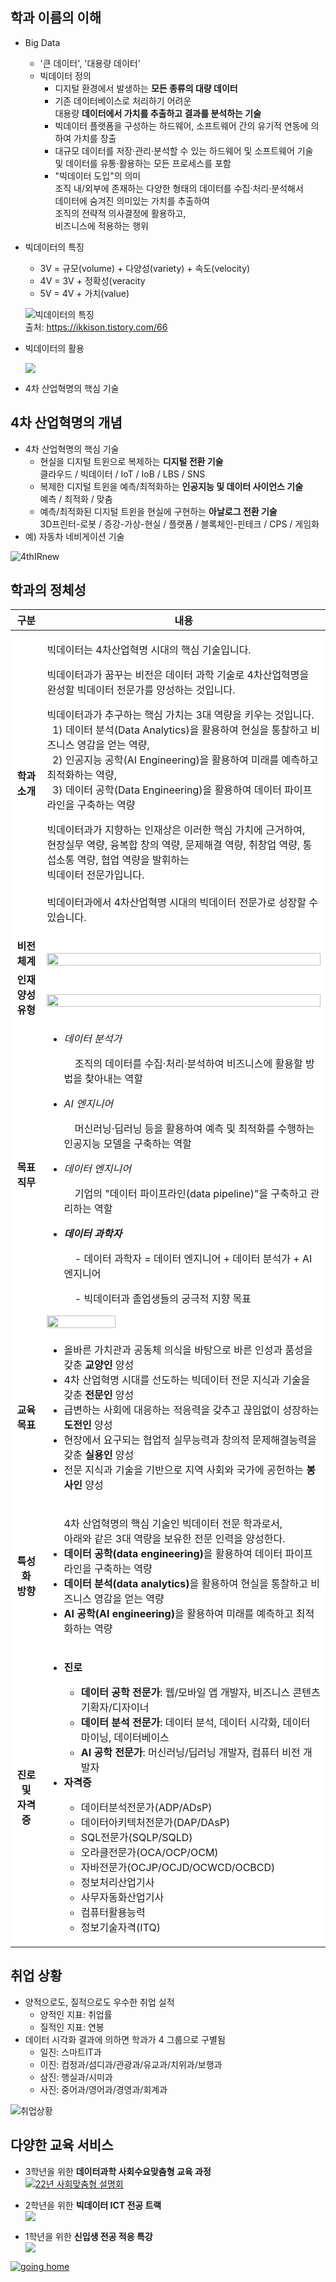 ## 학과 이름의 이해

- Big Data
  - '큰 데이터', '대용량 데이터'
  - 빅데이터 정의
    - 디지털 환경에서 발생하는 **모든 종류의 대량 데이터**
    - 기존 데이터베이스로 처리하기 어려운  
      대용량 **데이터에서 가치를 추출하고 결과를 분석하는 기술**
    - 빅데이터 플랫폼을 구성하는 하드웨어, 소프트웨어 간의 유기적 연동에 의하여 가치를 창출
    - 대규모 데이터를 저장·관리·분석할 수 있는 하드웨어 및 소프트웨어 기술   
      및 데이터를 유통·활용하는 모든 프로세스를 포함
    - "빅데이터 도입"의 의미  
      조직 내/외부에 존재하는 다양한 형태의 데이터를 수집·처리·분석해서  
      데이터에 숨겨진 의미있는 가치를 추출하여  
      조직의 전략적 의사결정에 활용하고,  
      비즈니스에 적용하는 행위
- 빅데이터의 특징
  - 3V = 규모(volume) + 다양성(variety) + 속도(velocity)
  - 4V = 3V + 정확성(veracity
  - 5V = 4V + 가치(value)

  ![빅데이터의 특징](https://blog.altair.co.kr/wp-content/uploads/2021/06/bigdata_5v.png)  
  출처: https://ikkison.tistory.com/66

- 빅데이터의 활용

  ![](https://blog.altair.co.kr/wp-content/uploads/2021/06/bigdata_architecture-1024x492.png)

- 4차 산업혁명의 핵심 기술

## 4차 산업혁명의 개념
- 4차 산업혁명의 핵심 기술
    - 현실을 디지털 트윈으로 복제하는 **디지털 전환 기술**  
      클라우드 / 빅데이터 / IoT / IoB / LBS / SNS
    - 복제한 디지털 트윈을 예측/최적화하는 **인공지능 및 데이터 사이언스 기술**  
      예측 / 최적화 / 맞춤
    - 예측/최적화된 디지털 트윈을 현실에 구현하는 **아날로그 전환 기술**  
      3D프린터-로봇 / 증강-가상-현실 / 플랫폼 / 블록체인-핀테크 / CPS / 게임화
- 예) 자동차 네비게이션 기술

![4thIRnew](https://user-images.githubusercontent.com/10287629/105181648-69d50e00-5b6f-11eb-9882-5a74fb100964.png)


## 학과의 정체성

<table>
    <thead>
        <tr>
            <th style="width:10%;">구분</th>
            <th>내용</th>
        </tr>
    </thead>
    <tbody style="background-color: white;">
        <tr>
            <td style="text-align: center; vertical-align: middle;"><strong>학과 <br>소개</strong></td>
            <td>
                <p>
                빅데이터는 4차산업혁명 시대의 핵심 기술입니다. 
                </p>
                <p>
                빅데이터과가 꿈꾸는 비전은 데이터 과학 기술로 4차산업혁명을 완성할 빅데이터 전문가를 양성하는 것입니다. 
                </p>
                <p>
                빅데이터과가 추구하는 핵심 가치는 3대 역량을 키우는 것입니다.<br>
                &nbsp; 1) 데이터 분석(Data Analytics)을 활용하여 현실을 통찰하고 비즈니스 영감을 얻는 역량, <br>
                &nbsp; 2) 인공지능 공학(AI Engineering)을 활용하여 미래를 예측하고 최적화하는 역량, <br> 
                &nbsp; 3) 데이터 공학(Data Engineering)을 활용하여 데이터 파이프라인을 구축하는 역량 
                </p>
                <p>
                빅데이터과가 지향하는 인재상은 이러한 핵심 가치에 근거하여, <br>
                현장실무 역량, 융복합 창의 역량, 문제해결 역량, 취창업 역량, 통섭소통 역량, 협업 역량을 발휘하는 <br>
                빅데이터 전문가입니다. <br><br>
                빅데이터과에서 4차산업혁명 시대의 빅데이터 전문가로 성장할 수 있습니다.
                </p>
            </td>
        </tr>
        <tr></tr>
        <tr>
            <td style="text-align: center; vertical-align: middle;"><strong>비전 <br>체계</strong></td>
            <td>
                <br>
                <img width="100%" src="https://www.hywoman.ac.kr/resources/js/cheditor/attach/20210709134545_snbaihuc.png">
                <br>
            </td>
        </tr>
        <tr></tr>
        <tr>
            <td style="text-align: center; vertical-align: middle;"><strong>인재<br>양성<br>유형</strong></td>
            <td>
                <br>
                <img width="100%" src="https://www.hywoman.ac.kr/resources/js/cheditor/attach/20210709134932_eefmgpeg.png">
                <br>
            </td>
        </tr>
        <tr></tr>
        <tr>
            <td style="text-align: center; vertical-align: middle;"><strong>목표 <br>직무</strong></td>
            <td>
            <ul>
                <li><i>데이터 분석가</i></li> 
                <p>&nbsp;&nbsp;&nbsp; 조직의 데이터를 수집·처리·분석하여 비즈니스에 활용할 방법을 찾아내는 역할</p>
                <li><i>AI 엔지니어</i></li> 
                <p>&nbsp;&nbsp;&nbsp; 머신러닝·딥러닝 등을 활용하여 예측 및 최적화를 수행하는 인공지능 모델을 구축하는 역할</p>
                <li><i>데이터 엔지니어</i></li> 
                <p>&nbsp;&nbsp;&nbsp; 기업의 "데이터 파이프라인(data pipeline)"을 구축하고 관리하는 역할</p>
                <li><b><i>데이터 과학자</i></b></li>
                <p>&nbsp;&nbsp;&nbsp; - 데이터 과학자 = 데이터 엔지니어 + 데이터 분석가 + AI 엔지니어</p>
                <p>&nbsp;&nbsp;&nbsp; - 빅데이터과 졸업생들의 궁극적 지향 목표</p>
              </ul>
                <img width="50%" src="https://www.hywoman.ac.kr/resources/js/cheditor/attach/20210614095425_hmxwysae.png">
              </td>
        </tr>
        <tr></tr>
        <tr>
            <td style="text-align: center; vertical-align: middle;"><strong>교육 <br>목표</strong></td>
            <td>
            <ul>
                <li>올바른 가치관과 공동체 의식을 바탕으로 바른 인성과 품성을 갖춘 <b>교양인</b> 양성</li> 
                <li>4차 산업혁명 시대를 선도하는 빅데이터 전문 지식과 기술을 갖춘 <b>전문인</b> 양성</li> 
                <li>급변하는 사회에 대응하는 적응력을 갖추고 끊임없이 성장하는 <b>도전인</b> 양성</li> 
                <li>현장에서 요구되는 협업적 실무능력과 창의적 문제해결능력을 갖춘 <b>실용인</b> 양성</li> 
                <li>전문 지식과 기술을 기반으로 지역 사회와 국가에 공헌하는 <b>봉사인</b> 양성</li> 
            </ul>
            </td>
        </tr>
        <tr></tr>
        <tr>
            <td style="text-align: center; vertical-align: middle;"><strong>특성화 <br>방향</strong></td>
            <td>
            <ul>
                4차 산업혁명의 핵심 기술인 빅데이터 전문 학과로서, <br>
                아래와 같은 3대 역량을 보유한 전문 인력을 양성한다.  
                <li><b>데이터 공학(data engineering)</b>을 활용하여 데이터 파이프라인을 구축하는 역량</li> 
                <li><b>데이터 분석(data analytics)</b>을 활용하여 현실을 통찰하고 비즈니스 영감을 얻는 역량</li> 
                <li><b>AI 공학(AI engineering)</b>을 활용하여 미래를 예측하고 최적화하는 역량</li> 
            </ul>
            </td>
        </tr>
        <tr></tr>
        <tr>
            <td style="text-align: center; vertical-align: middle;"><strong>진로<br> 및<br>자격증</strong></td>
            <td>
              <ul> 
                <li><b>진로</b></li>
                <ul>
                  <li><b>데이터 공학 전문가</b>: 웹/모바일 앱 개발자, 비즈니스 콘텐츠 기확자/디자이너</li> 
                  <li><b>데이터 분석 전문가</b>: 데이터 분석, 데이터 시각화, 데이터 마이닝, 데이터베이스</li> 
                  <li><b>AI 공학 전문가</b>: 머신러닝/딥러닝 개발자, 컴퓨터 비전 개발자</li> 
                </ul>
                <li><b>자격증</b></li>
                <ul>
                  <li>데이터분석전문가(ADP/ADsP)</li> 
                  <li>데이터아키텍처전문가(DAP/DAsP)</li> 
                  <li>SQL전문가(SQLP/SQLD)</li> 
                  <li>오라클전문가(OCA/OCP/OCM)</li> 
                  <li>자바전문가(OCJP/OCJD/OCWCD/OCBCD)</li> 
                  <li>정보처리산업기사</li> 
                  <li>사무자동화산업기사</li> 
                  <li>컴퓨터활용능력</li> 
                  <li>정보기술자격(ITQ)</li> 
                </ul>
              </ul>
            </td>
        </tr>
        <tr></tr>
    </tbody>
</table>

## 취업 상황
- 양적으로도, 질적으로도 우수한 취업 실적
    - 양적인 지표: 취업률
    - 질적인 지표: 연봉
- 데이터 시각화 결과에 의하면 학과가 4 그룹으로 구별됨
    - 일진: 스마트IT과
    - 이진: 컴정과/섬디과/관광과/유교과/치위과/보행과
    - 삼진: 행실과/시미과
    - 사진: 중어과/영어과/경영과/회계과

![취업상황](https://user-images.githubusercontent.com/10287629/104080768-5d96aa00-526d-11eb-8a28-9575f9997f1b.png)

## 다양한 교육 서비스

- 3학년을 위한 **데이터과학 사회수요맞춤형 교육 과정**  
  [![22년 사회맞춤형 설명회](https://user-images.githubusercontent.com/10287629/146944180-54459a37-d922-4c2e-b2de-5cc7e955863f.png)](https://colab.research.google.com/github/logistex/BD22/blob/main/22%EB%85%84%EB%8F%84%20%EC%82%AC%ED%9A%8C%EB%A7%9E%EC%B6%A4%ED%98%95%20%EC%84%A4%EB%AA%85%ED%9A%8C.ipynb)

- 2학년을 위한 **빅데이터 ICT 전공 트랙**  
  [![](https://user-images.githubusercontent.com/10287629/144851381-67259549-d107-41ad-8f4e-9770c707a767.png)](https://colab.research.google.com/drive/1B6uhej25A2yb0mVxA-UXKO3h7DHvlsrj)

- 1학년을 위한 **신입생 전공 적응 특강**  
  [![](https://uploads.disquscdn.com/images/c29e847ae69540dec737081fa58069420111adfddba832b59e82df58f1495fcd.png)](https://logistex.github.io/big_data/)

[![going home](https://user-images.githubusercontent.com/10287629/104793991-511fcd80-57e8-11eb-86c8-27356c8dd83d.png)](https://logistex.github.io/smart_IT/)
